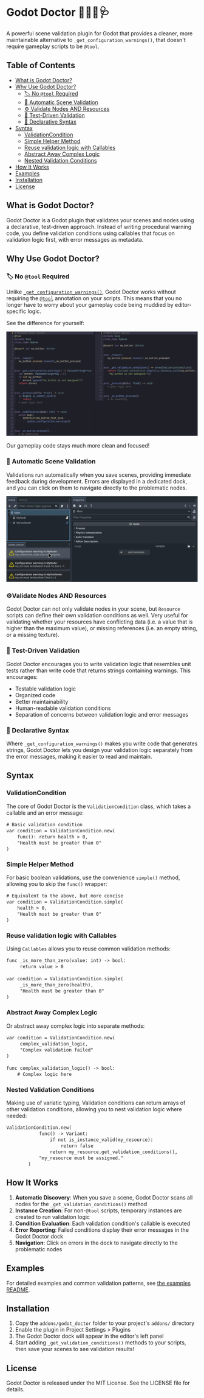 # Godot Doctor 👨🏻‍⚕️🩺 

A powerful scene validation plugin for Godot that provides a cleaner, more maintainable alternative to `_get_configuration_warnings()`, that doesn't require gameplay scripts to be `@tool`.

## Table of Contents
- [What is Godot Doctor?](#what-is-godot-doctor)
- [Why Use Godot Doctor?](#why-use-godot-doctor)
  - [🏷️ No `@tool` Required](#-no-tool-required)
  - [🔄 Automatic Scene Validation](#-automatic-scene-validation)
  - [⚙️ Validate Nodes AND Resources](#️-validate-nodes-and-resources)
  - [🧪 Test-Driven Validation](#-test-driven-validation)
  - [🎯 Declarative Syntax](#-declarative-syntax)
- [Syntax](#syntax)
  - [ValidationCondition](#validationcondition)
  - [Simple Helper Method](#simple-helper-method)
  - [Reuse validation logic with Callables](#reuse-validation-logic-with-callables)
  - [Abstract Away Complex Logic](#abstract-away-complex-logic)
  - [Nested Validation Conditions](#nested-validation-conditions)
- [How It Works](#how-it-works)
- [Examples](#examples)
- [Installation](#installation)
- [License](#license)

## What is Godot Doctor?

Godot Doctor is a Godot plugin that validates your scenes and nodes using a declarative, test-driven approach. Instead of writing procedural warning code, you define validation conditions using callables that focus on validation logic first, with error messages as metadata.

## Why Use Godot Doctor?

### 🏷️ **No `@tool` Required**
Unlike [`_get_configuration_warnings()`](https://docs.godotengine.org/en/4.5/classes/class_node.html#class-node-private-method-get-configuration-warnings), Godot Doctor works without requiring the [`@tool`](https://docs.godotengine.org/en/4.5/tutorials/plugins/running_code_in_the_editor.html#what-is-tool) annotation on your scripts.
This means that you no longer have to worry about your gameplay code being muddied by editor-specific logic.

See the difference for yourself:

![Before and After Godot Doctor](./github-assets/png/before-after.png)

Our gameplay code stays much more clean and focused!

### 🔄 Automatic Scene Validation
Validations run automatically when you save scenes, providing immediate feedback during development.
Errors are displayed in a dedicated dock, and you can click on them to navigate directly to the problematic nodes.

![Godot Doctor Example Gif](./github-assets/gif/doctor-example.gif)

### ⚙️Validate Nodes AND Resources 

Godot Doctor can not only validate nodes in your scene, but `Resource` scripts can define their own validation conditions as well. 
Very useful for validating whether your resources have conflicting data (i.e. a value that is higher than the maximum value), or missing references (i.e. an empty string, or a missing texture).

### 🧪 Test-Driven Validation
Godot Doctor encourages you to write validation logic that resembles unit tests rather than write code that returns strings containing warnings. This encourages:
- Testable validation logic
- Organized code
- Better maintainability 
- Human-readable validation conditions
- Separation of concerns between validation logic and error messages

### 🎯 Declarative Syntax

Where `_get_configuration_warnings()` makes you write code that generates strings, Godot Doctor lets you design your validation logic separately from the error messages, making it easier to read and maintain.

## Syntax

### ValidationCondition

The core of Godot Doctor is the `ValidationCondition` class, which takes a callable and an error message:

```gdscript
# Basic validation condition
var condition = ValidationCondition.new(
    func(): return health > 0,
    "Health must be greater than 0"
)
```

### Simple Helper Method

For basic boolean validations, use the convenience `simple()` method, allowing you to skip the `func()` wrapper: 

```gdscript
# Equivalent to the above, but more concise
var condition = ValidationCondition.simple(
    health > 0,
    "Health must be greater than 0"
)
```

### Reuse validation logic with Callables 

Using `Callables` allows you to reuse common validation methods:

```gdscript
func _is_more_than_zero(value: int) -> bool:
	 return value > 0

var condition = ValidationCondition.simple(
	 _is_more_than_zero(health),
	 "Health must be greater than 0"
)
```

### Abstract Away Complex Logic

Or abstract away complex logic into separate methods:

```gdscript
var condition = ValidationCondition.new(
	 complex_validation_logic,
	 "Complex validation failed"
)

func complex_validation_logic() -> bool:
	# Complex logic here
```

### Nested Validation Conditions

Making use of variatic typing, Validation conditions can return arrays of other validation conditions, allowing you to nest validation logic where needed:

```gdscript
ValidationCondition.new(
			func() -> Variant:
				if not is_instance_valid(my_resource):
					return false
				return my_resource.get_validation_conditions(),
			"my_resource must be assigned."
		)
```

## How It Works

1. **Automatic Discovery**: When you save a scene, Godot Doctor scans all nodes for the `_get_validation_conditions()` method
2. **Instance Creation**: For non-`@tool` scripts, temporary instances are created to run validation logic
3. **Condition Evaluation**: Each validation condition's callable is executed
4. **Error Reporting**: Failed conditions display their error messages in the Godot Doctor dock
5. **Navigation**: Click on errors in the dock to navigate directly to the problematic nodes

## Examples

For detailed examples and common validation patterns, see [the examples README](./addons/godot_doctor/examples/README.md).

## Installation

1. Copy the `addons/godot_doctor` folder to your project's `addons/` directory
2. Enable the plugin in Project Settings > Plugins
3. The Godot Doctor dock will appear in the editor's left panel
4. Start adding `_get_validation_conditions()` methods to your scripts, then save your scenes to see validation results!

## License

Godot Doctor is released under the MIT License. See the LICENSE file for details.
